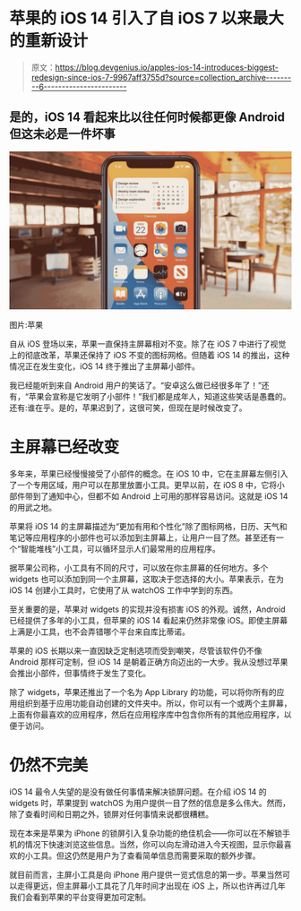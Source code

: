 # 苹果的 iOS 14 引入了自 iOS 7 以来最大的重新设计

> 原文：<https://blog.devgenius.io/apples-ios-14-introduces-biggest-redesign-since-ios-7-9967aff3755d?source=collection_archive---------6----------------------->

## 是的，iOS 14 看起来比以往任何时候都更像 Android 但这未必是一件坏事

![](img/7bf42cd8c75ba19cfb21c822853f55c7.png)

图片:苹果

自从 iOS 登场以来，苹果一直保持主屏幕相对不变。除了在 iOS 7 中进行了视觉上的彻底改革，苹果还保持了 iOS 不变的图标网格。但随着 iOS 14 的推出，这种情况正在发生变化，iOS 14 终于推出了主屏幕小部件。

我已经能听到来自 Android 用户的笑话了。“安卓这么做已经很多年了！”还有，“苹果会宣称是它发明了小部件！”我们都是成年人，知道这些笑话是愚蠢的。还有:谁在乎。是的，苹果迟到了，这很可笑，但现在是时候改变了。

# 主屏幕已经改变

多年来，苹果已经慢慢接受了小部件的概念。在 iOS 10 中，它在主屏幕左侧引入了一个专用区域，用户可以在那里放置小工具。更早以前，在 iOS 8 中，它将小部件带到了通知中心，但都不如 Android 上可用的那样容易访问。这就是 iOS 14 的用武之地。

苹果将 iOS 14 的主屏幕描述为“更加有用和个性化”除了图标网格，日历、天气和笔记等应用程序的小部件也可以添加到主屏幕上，让用户一目了然。甚至还有一个“智能堆栈”小工具，可以循环显示人们最常用的应用程序。

据苹果公司称，小工具有不同的尺寸，可以放在你主屏幕的任何地方。多个 widgets 也可以添加到同一个主屏幕，这取决于您选择的大小。苹果表示，在为 iOS 14 创建小工具时，它使用了从 watchOS 工作中学到的东西。

至关重要的是，苹果对 widgets 的实现并没有损害 iOS 的外观。诚然，Android 已经提供了多年的小工具，但苹果的 iOS 14 看起来仍然非常像 iOS。即使主屏幕上满是小工具，也不会弄错哪个平台来自库比蒂诺。

苹果的 iOS 长期以来一直因缺乏定制选项而受到嘲笑，尽管该软件仍不像 Android 那样可定制，但 iOS 14 是朝着正确方向迈出的一大步。我从没想过苹果会推出小部件，但事情终于发生了变化。

除了 widgets，苹果还推出了一个名为 App Library 的功能，可以将你所有的应用组织到基于应用功能自动创建的文件夹中。所以，你可以有一个或两个主屏幕，上面有你最喜欢的应用程序，然后在应用程序库中包含你所有的其他应用程序，以便于访问。

# 仍然不完美

iOS 14 最令人失望的是没有做任何事情来解决锁屏问题。在介绍 iOS 14 的 widgets 时，苹果提到 watchOS 为用户提供一目了然的信息是多么伟大。然而，除了查看时间和日期之外，锁屏对任何事情来说都很糟糕。

现在本来是苹果为 iPhone 的锁屏引入复杂功能的绝佳机会——你可以在不解锁手机的情况下快速浏览这些信息。当然，你可以向左滑动进入今天视图，显示你最喜欢的小工具。但这仍然是用户为了查看简单信息而需要采取的额外步骤。

就目前而言，主屏小工具是向 iPhone 用户提供一览式信息的第一步。苹果当然可以走得更远，但主屏幕小工具花了几年时间才出现在 iOS 上，所以也许再过几年我们会看到苹果的平台变得更加可定制。